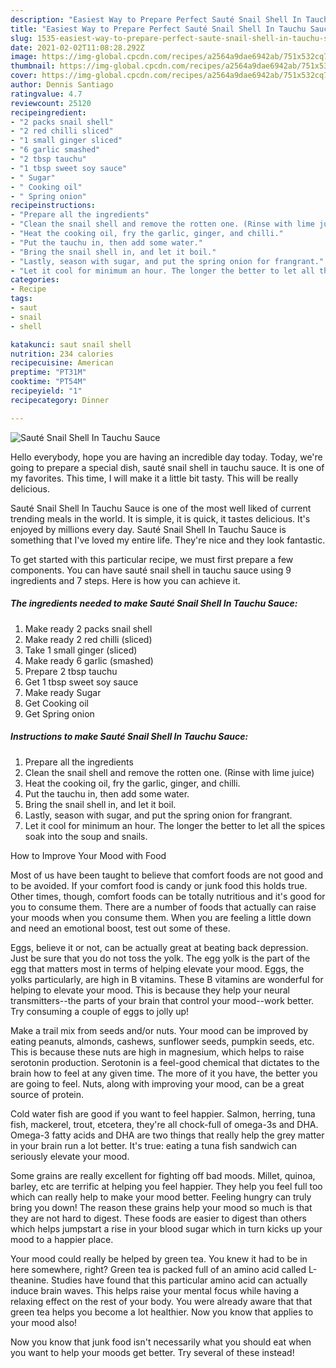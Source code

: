 ```yaml
---
description: "Easiest Way to Prepare Perfect Sauté Snail Shell In Tauchu Sauce"
title: "Easiest Way to Prepare Perfect Sauté Snail Shell In Tauchu Sauce"
slug: 1535-easiest-way-to-prepare-perfect-saute-snail-shell-in-tauchu-sauce
date: 2021-02-02T11:08:28.292Z
image: https://img-global.cpcdn.com/recipes/a2564a9dae6942ab/751x532cq70/saute-snail-shell-in-tauchu-sauce-recipe-main-photo.jpg
thumbnail: https://img-global.cpcdn.com/recipes/a2564a9dae6942ab/751x532cq70/saute-snail-shell-in-tauchu-sauce-recipe-main-photo.jpg
cover: https://img-global.cpcdn.com/recipes/a2564a9dae6942ab/751x532cq70/saute-snail-shell-in-tauchu-sauce-recipe-main-photo.jpg
author: Dennis Santiago
ratingvalue: 4.7
reviewcount: 25120
recipeingredient:
- "2 packs snail shell"
- "2 red chilli sliced"
- "1 small ginger sliced"
- "6 garlic smashed"
- "2 tbsp tauchu"
- "1 tbsp sweet soy sauce"
- " Sugar"
- " Cooking oil"
- " Spring onion"
recipeinstructions:
- "Prepare all the ingredients"
- "Clean the snail shell and remove the rotten one. (Rinse with lime juice)"
- "Heat the cooking oil, fry the garlic, ginger, and chilli."
- "Put the tauchu in, then add some water."
- "Bring the snail shell in, and let it boil."
- "Lastly, season with sugar, and put the spring onion for frangrant."
- "Let it cool for minimum an hour. The longer the better to let all the spices soak into the soup and snails."
categories:
- Recipe
tags:
- saut
- snail
- shell

katakunci: saut snail shell 
nutrition: 234 calories
recipecuisine: American
preptime: "PT31M"
cooktime: "PT54M"
recipeyield: "1"
recipecategory: Dinner

---
```



![Sauté Snail Shell In Tauchu Sauce](https://img-global.cpcdn.com/recipes/a2564a9dae6942ab/751x532cq70/saute-snail-shell-in-tauchu-sauce-recipe-main-photo.jpg)

Hello everybody, hope you are having an incredible day today. Today, we're going to prepare a special dish, sauté snail shell in tauchu sauce. It is one of my favorites. This time, I will make it a little bit tasty. This will be really delicious.



Sauté Snail Shell In Tauchu Sauce is one of the most well liked of current trending meals in the world. It is simple, it is quick, it tastes delicious. It's enjoyed by millions every day. Sauté Snail Shell In Tauchu Sauce is something that I've loved my entire life. They're nice and they look fantastic.


To get started with this particular recipe, we must first prepare a few components. You can have sauté snail shell in tauchu sauce using 9 ingredients and 7 steps. Here is how you can achieve it.

<!--inarticleads1-->

##### The ingredients needed to make Sauté Snail Shell In Tauchu Sauce:

1. Make ready 2 packs snail shell
1. Make ready 2 red chilli (sliced)
1. Take 1 small ginger (sliced)
1. Make ready 6 garlic (smashed)
1. Prepare 2 tbsp tauchu
1. Get 1 tbsp sweet soy sauce
1. Make ready  Sugar
1. Get  Cooking oil
1. Get  Spring onion




<!--inarticleads2-->

##### Instructions to make Sauté Snail Shell In Tauchu Sauce:

1. Prepare all the ingredients
1. Clean the snail shell and remove the rotten one. (Rinse with lime juice)
1. Heat the cooking oil, fry the garlic, ginger, and chilli.
1. Put the tauchu in, then add some water.
1. Bring the snail shell in, and let it boil.
1. Lastly, season with sugar, and put the spring onion for frangrant.
1. Let it cool for minimum an hour. The longer the better to let all the spices soak into the soup and snails.




How to Improve Your Mood with Food


Most of us have been taught to believe that comfort foods are not good and to be avoided. If your comfort food is candy or junk food this holds true. Other times, though, comfort foods can be totally nutritious and it's good for you to consume them. There are a number of foods that actually can raise your moods when you consume them. When you are feeling a little down and need an emotional boost, test out some of these.

Eggs, believe it or not, can be actually great at beating back depression. Just be sure that you do not toss the yolk. The egg yolk is the part of the egg that matters most in terms of helping elevate your mood. Eggs, the yolks particularly, are high in B vitamins. These B vitamins are wonderful for helping to elevate your mood. This is because they help your neural transmitters--the parts of your brain that control your mood--work better. Try consuming a couple of eggs to jolly up!

Make a trail mix from seeds and/or nuts. Your mood can be improved by eating peanuts, almonds, cashews, sunflower seeds, pumpkin seeds, etc. This is because these nuts are high in magnesium, which helps to raise serotonin production. Serotonin is a feel-good chemical that dictates to the brain how to feel at any given time. The more of it you have, the better you are going to feel. Nuts, along with improving your mood, can be a great source of protein.

Cold water fish are good if you want to feel happier. Salmon, herring, tuna fish, mackerel, trout, etcetera, they're all chock-full of omega-3s and DHA. Omega-3 fatty acids and DHA are two things that really help the grey matter in your brain run a lot better. It's true: eating a tuna fish sandwich can seriously elevate your mood. 

Some grains are really excellent for fighting off bad moods. Millet, quinoa, barley, etc are terrific at helping you feel happier. They help you feel full too which can really help to make your mood better. Feeling hungry can truly bring you down! The reason these grains help your mood so much is that they are not hard to digest. These foods are easier to digest than others which helps jumpstart a rise in your blood sugar which in turn kicks up your mood to a happier place.

Your mood could really be helped by green tea. You knew it had to be in here somewhere, right? Green tea is packed full of an amino acid called L-theanine. Studies have found that this particular amino acid can actually induce brain waves. This helps raise your mental focus while having a relaxing effect on the rest of your body. You were already aware that that green tea helps you become a lot healthier. Now you know that applies to your mood also!

Now you know that junk food isn't necessarily what you should eat when you want to help your moods get better. Try several of these instead!

